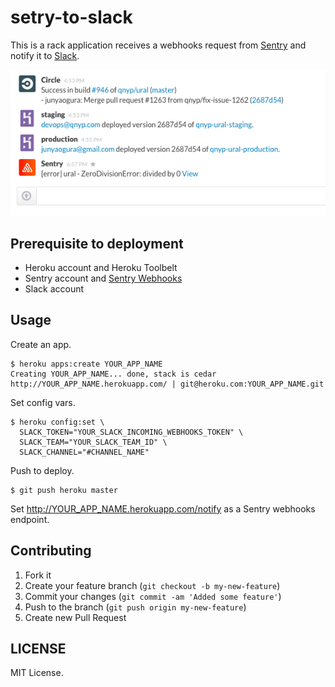 # setry-to-slack

This is a rack application receives a webhooks request from [Sentry](https://getsentry.com/) and notify it to [Slack](https://slack.com/).

![Screenshot](screenshot.png)

## Prerequisite to deployment

* Heroku account and Heroku Toolbelt
* Sentry account and [Sentry Webhooks](https://github.com/getsentry/sentry-webhooks)
* Slack account

## Usage

Create an app.

    $ heroku apps:create YOUR_APP_NAME
    Creating YOUR_APP_NAME... done, stack is cedar
    http://YOUR_APP_NAME.herokuapp.com/ | git@heroku.com:YOUR_APP_NAME.git

Set config vars.

    $ heroku config:set \
      SLACK_TOKEN="YOUR_SLACK_INCOMING_WEBHOOKS_TOKEN" \
      SLACK_TEAM="YOUR_SLACK_TEAM_ID" \
      SLACK_CHANNEL="#CHANNEL_NAME"

Push to deploy.

    $ git push heroku master

Set http://YOUR_APP_NAME.herokuapp.com/notify as a Sentry webhooks endpoint.

## Contributing

1. Fork it
2. Create your feature branch (`git checkout -b my-new-feature`)
3. Commit your changes (`git commit -am 'Added some feature'`)
4. Push to the branch (`git push origin my-new-feature`)
5. Create new Pull Request

## LICENSE

MIT License.
